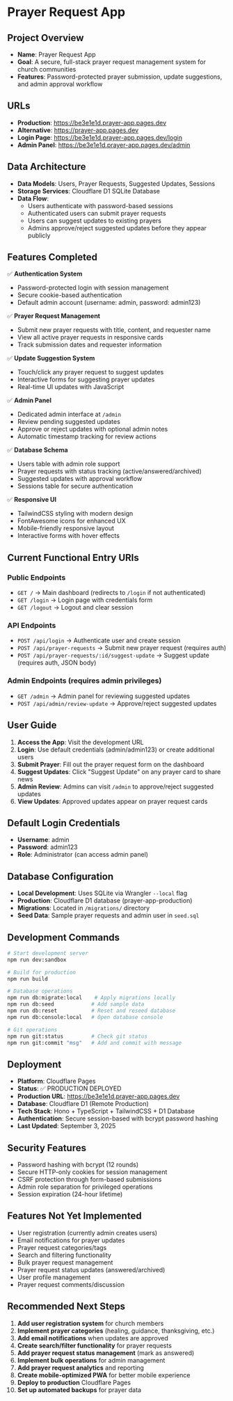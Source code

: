 # Prayer Request App

## Project Overview
- **Name**: Prayer Request App
- **Goal**: A secure, full-stack prayer request management system for church communities
- **Features**: Password-protected prayer submission, update suggestions, and admin approval workflow

## URLs
- **Production**: https://be3e1e1d.prayer-app.pages.dev
- **Alternative**: https://prayer-app.pages.dev
- **Login Page**: https://be3e1e1d.prayer-app.pages.dev/login
- **Admin Panel**: https://be3e1e1d.prayer-app.pages.dev/admin

## Data Architecture
- **Data Models**: Users, Prayer Requests, Suggested Updates, Sessions
- **Storage Services**: Cloudflare D1 SQLite Database
- **Data Flow**: 
  - Users authenticate with password-based sessions
  - Authenticated users can submit prayer requests
  - Users can suggest updates to existing prayers
  - Admins approve/reject suggested updates before they appear publicly

## Features Completed
✅ **Authentication System**
- Password-protected login with session management
- Secure cookie-based authentication
- Default admin account (username: admin, password: admin123)

✅ **Prayer Request Management**
- Submit new prayer requests with title, content, and requester name
- View all active prayer requests in responsive cards
- Track submission dates and requester information

✅ **Update Suggestion System**
- Touch/click any prayer request to suggest updates
- Interactive forms for suggesting prayer updates
- Real-time UI updates with JavaScript

✅ **Admin Panel**
- Dedicated admin interface at `/admin`
- Review pending suggested updates
- Approve or reject updates with optional admin notes
- Automatic timestamp tracking for review actions

✅ **Database Schema**
- Users table with admin role support
- Prayer requests with status tracking (active/answered/archived)
- Suggested updates with approval workflow
- Sessions table for secure authentication

✅ **Responsive UI**
- TailwindCSS styling with modern design
- FontAwesome icons for enhanced UX
- Mobile-friendly responsive layout
- Interactive forms with hover effects

## Current Functional Entry URIs

### Public Endpoints
- `GET /` → Main dashboard (redirects to `/login` if not authenticated)
- `GET /login` → Login page with credentials form
- `GET /logout` → Logout and clear session

### API Endpoints
- `POST /api/login` → Authenticate user and create session
- `POST /api/prayer-requests` → Submit new prayer request (requires auth)
- `POST /api/prayer-requests/:id/suggest-update` → Suggest update (requires auth, JSON body)

### Admin Endpoints (requires admin privileges)
- `GET /admin` → Admin panel for reviewing suggested updates
- `POST /api/admin/review-update` → Approve/reject suggested updates

## User Guide
1. **Access the App**: Visit the development URL
2. **Login**: Use default credentials (admin/admin123) or create additional users
3. **Submit Prayer**: Fill out the prayer request form on the dashboard
4. **Suggest Updates**: Click "Suggest Update" on any prayer card to share news
5. **Admin Review**: Admins can visit `/admin` to approve/reject suggested updates
6. **View Updates**: Approved updates appear on prayer request cards

## Default Login Credentials
- **Username**: admin
- **Password**: admin123
- **Role**: Administrator (can access admin panel)

## Database Configuration
- **Local Development**: Uses SQLite via Wrangler `--local` flag
- **Production**: Cloudflare D1 database (prayer-app-production)
- **Migrations**: Located in `/migrations/` directory
- **Seed Data**: Sample prayer requests and admin user in `seed.sql`

## Development Commands
```bash
# Start development server
npm run dev:sandbox

# Build for production
npm run build

# Database operations
npm run db:migrate:local    # Apply migrations locally
npm run db:seed            # Add sample data
npm run db:reset           # Reset and reseed database
npm run db:console:local   # Open database console

# Git operations
npm run git:status         # Check git status
npm run git:commit "msg"   # Add and commit with message
```

## Deployment
- **Platform**: Cloudflare Pages
- **Status**: ✅ PRODUCTION DEPLOYED
- **Production URL**: https://be3e1e1d.prayer-app.pages.dev
- **Database**: Cloudflare D1 (Remote Production)
- **Tech Stack**: Hono + TypeScript + TailwindCSS + D1 Database
- **Authentication**: Secure session-based with bcrypt password hashing
- **Last Updated**: September 3, 2025

## Security Features
- Password hashing with bcrypt (12 rounds)
- Secure HTTP-only cookies for session management
- CSRF protection through form-based submissions
- Admin role separation for privileged operations
- Session expiration (24-hour lifetime)

## Features Not Yet Implemented
- User registration (currently admin creates users)
- Email notifications for prayer updates
- Prayer request categories/tags
- Search and filtering functionality
- Bulk prayer request management
- Prayer request status updates (answered/archived)
- User profile management
- Prayer request comments/discussion

## Recommended Next Steps
1. **Add user registration system** for church members
2. **Implement prayer categories** (healing, guidance, thanksgiving, etc.)
3. **Add email notifications** when updates are approved
4. **Create search/filter functionality** for prayer requests
5. **Add prayer request status management** (mark as answered)
6. **Implement bulk operations** for admin management
7. **Add prayer request analytics** and reporting
8. **Create mobile-optimized PWA** for better mobile experience
9. **Deploy to production** Cloudflare Pages
10. **Set up automated backups** for prayer data